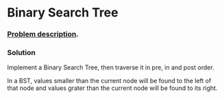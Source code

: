 # Binary Search Tree

### [Problem description](https://www.beecrowd.com.br/judge/en/problems/view/1195).

### Solution

Implement a Binary Search Tree, then traverse it in pre, in and post order.

In a BST, values smaller than the current node will be found to the left of that node and values grater than the current node will be found to its right.